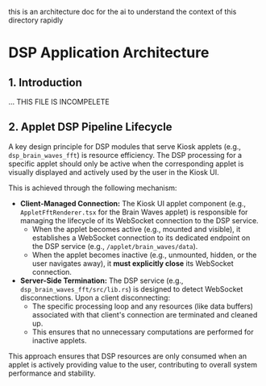 this is an architecture doc for the ai to understand the context of this directory rapidly

# DSP Application Architecture

## 1. Introduction
... THIS FILE IS INCOMPELETE
## 2. Applet DSP Pipeline Lifecycle

A key design principle for DSP modules that serve Kiosk applets (e.g., `dsp_brain_waves_fft`) is resource efficiency. The DSP processing for a specific applet should only be active when the corresponding applet is visually displayed and actively used by the user in the Kiosk UI.

This is achieved through the following mechanism:

*   **Client-Managed Connection:** The Kiosk UI applet component (e.g., `AppletFftRenderer.tsx` for the Brain Waves applet) is responsible for managing the lifecycle of its WebSocket connection to the DSP service.
    *   When the applet becomes active (e.g., mounted and visible), it establishes a WebSocket connection to its dedicated endpoint on the DSP service (e.g., `/applet/brain_waves/data`).
    *   When the applet becomes inactive (e.g., unmounted, hidden, or the user navigates away), it **must explicitly close** its WebSocket connection.
*   **Server-Side Termination:** The DSP service (e.g., `dsp_brain_waves_fft/src/lib.rs`) is designed to detect WebSocket disconnections. Upon a client disconnecting:
    *   The specific processing loop and any resources (like data buffers) associated with that client's connection are terminated and cleaned up.
    *   This ensures that no unnecessary computations are performed for inactive applets.

This approach ensures that DSP resources are only consumed when an applet is actively providing value to the user, contributing to overall system performance and stability.